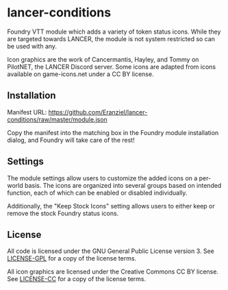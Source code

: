 # lancer-conditions
Foundry VTT module which adds a variety of token status icons. While they are targeted towards LANCER, the module is not system restricted so can be used with any.

Icon graphics are the work of Cancermantis, Hayley, and Tommy on PilotNET, the LANCER Discord server. Some icons are adapted from icons available on game-icons.net under a CC BY license.

## Installation
Manifest URL: https://github.com/Eranziel/lancer-conditions/raw/master/module.json

Copy the manifest into the matching box in the Foundry module installation dialog, and Foundry will take care of the rest!

## Settings
The module settings allow users to customize the added icons on a per-world basis. The icons are organized into several groups based on intended function, each of which can be enabled or disabled individually.

Additionally, the "Keep Stock Icons" setting allows users to either keep or remove the stock Foundry status icons.

## License
All code is licensed under the GNU General Public License version 3. See [LICENSE-GPL](LICENSE-GPL) for a copy of the license terms.

All icon graphics are licensed under the Creative Commons CC BY license. See [LICENSE-CC](LICENSE-CC) for a copy of the license terms.
